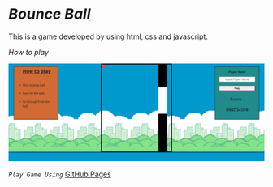 # *Bounce Ball*


This is a game developed by using html, css and javascript.

*How to play*

![This is an image](assets/images/ss.png)


*`Play Game Using`* [GitHub Pages](https://pathum456.github.io/MyGameProject/)